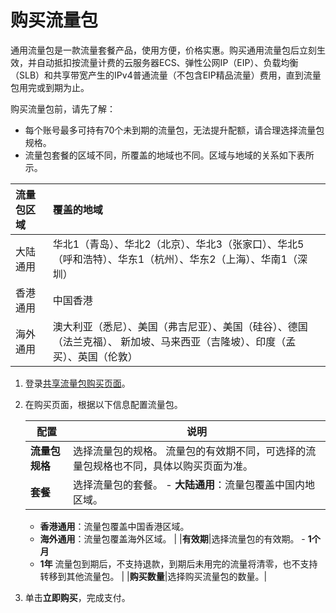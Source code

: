 # 购买流量包

通用流量包是一款流量套餐产品，使用方便，价格实惠。购买通用流量包后立刻生效，并自动抵扣按流量计费的云服务器ECS、弹性公网IP（EIP）、负载均衡（SLB）和共享带宽产生的IPv4普通流量（不包含EIP精品流量）费用，直到流量包用完或到期为止。

购买流量包前，请先了解：

-   每个账号最多可持有70个未到期的流量包，无法提升配额，请合理选择流量包规格。
-   流量包套餐的区域不同，所覆盖的地域也不同。区域与地域的关系如下表所示。

|流量包区域|覆盖的地域|
|:----|:----|
|大陆通用|华北1（青岛）、华北2（北京）、华北3（张家口）、华北5（呼和浩特）、华东1（杭州）、华东2（上海）、华南1（深圳）|
|香港通用|中国香港|
|海外通用|澳大利亚（悉尼）、美国（弗吉尼亚）、美国（硅谷）、德国（法兰克福）、 新加坡、马来西亚（吉隆坡）、印度（孟买）、英国（伦敦）|

1.  登录[共享流量包购买页面](https://common-buy-intl.aliyun.com/?spm=a3c0i.63574.1167971.3.51cb4705k4PHIy&commodityCode=flowbag_intl&accounttraceid=87c33f86-1d75-451d-a5f8-0b67c0e0135e#/buy)。

2.  在购买页面，根据以下信息配置流量包。

    |配置|说明|
    |--|--|
    |**流量包规格**|选择流量包的规格。 流量包的有效期不同，可选择的流量包规格也不同，具体以购买页面为准。 |
    |**套餐**|选择流量包的套餐。     -   **大陆通用**：流量包覆盖中国内地区域。
    -   **香港通用**：流量包覆盖中国香港区域。
    -   **海外通用**：流量包覆盖海外区域。 |
    |**有效期**|选择流量包的有效期。     -   **1个月**
    -   **1年**
 流量包到期后，不支持退款，到期后未用完的流量将清零，也不支持转移到其他流量包。 |
    |**购买数量**|选择购买流量包的数量。|

3.  单击**立即购买**，完成支付。



